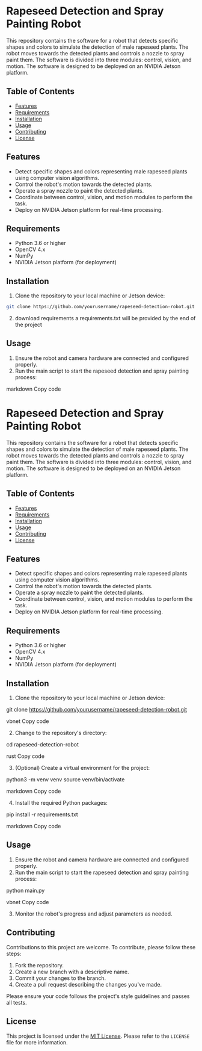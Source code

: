 # Rapeseed Detection and Spray Painting Robot

This repository contains the software for a robot that detects specific shapes and colors to simulate the detection of male rapeseed plants. The robot moves towards the detected plants and controls a nozzle to spray paint them. The software is divided into three modules: control, vision, and motion. The software is designed to be deployed on an NVIDIA Jetson platform.

## Table of Contents

- [Features](#features)
- [Requirements](#requirements)
- [Installation](#installation)
- [Usage](#usage)
- [Contributing](#contributing)
- [License](#license)

## Features

- Detect specific shapes and colors representing male rapeseed plants using computer vision algorithms.
- Control the robot's motion towards the detected plants.
- Operate a spray nozzle to paint the detected plants.
- Coordinate between control, vision, and motion modules to perform the task.
- Deploy on NVIDIA Jetson platform for real-time processing.

## Requirements

- Python 3.6 or higher
- OpenCV 4.x
- NumPy
- NVIDIA Jetson platform (for deployment)

## Installation

1. Clone the repository to your local machine or Jetson device:

```bash
git clone https://github.com/yourusername/rapeseed-detection-robot.git
```

2. download requirements a requirements.txt will be provided by the end of the project

## Usage

1. Ensure the robot and camera hardware are connected and configured properly.
2. Run the main script to start the rapeseed detection and spray painting process:

markdown
Copy code
# Rapeseed Detection and Spray Painting Robot

This repository contains the software for a robot that detects specific shapes and colors to simulate the detection of male rapeseed plants. The robot moves towards the detected plants and controls a nozzle to spray paint them. The software is divided into three modules: control, vision, and motion. The software is designed to be deployed on an NVIDIA Jetson platform.

## Table of Contents

- [Features](#features)
- [Requirements](#requirements)
- [Installation](#installation)
- [Usage](#usage)
- [Contributing](#contributing)
- [License](#license)

## Features

- Detect specific shapes and colors representing male rapeseed plants using computer vision algorithms.
- Control the robot's motion towards the detected plants.
- Operate a spray nozzle to paint the detected plants.
- Coordinate between control, vision, and motion modules to perform the task.
- Deploy on NVIDIA Jetson platform for real-time processing.

## Requirements

- Python 3.6 or higher
- OpenCV 4.x
- NumPy
- NVIDIA Jetson platform (for deployment)

## Installation

1. Clone the repository to your local machine or Jetson device:

git clone https://github.com/yourusername/rapeseed-detection-robot.git

vbnet
Copy code

2. Change to the repository's directory:

cd rapeseed-detection-robot

rust
Copy code

3. (Optional) Create a virtual environment for the project:

python3 -m venv venv
source venv/bin/activate

markdown
Copy code

4. Install the required Python packages:

pip install -r requirements.txt

markdown
Copy code

## Usage

1. Ensure the robot and camera hardware are connected and configured properly.
2. Run the main script to start the rapeseed detection and spray painting process:

python main.py

vbnet
Copy code

3. Monitor the robot's progress and adjust parameters as needed.

## Contributing

Contributions to this project are welcome. To contribute, please follow these steps:

1. Fork the repository.
2. Create a new branch with a descriptive name.
3. Commit your changes to the branch.
4. Create a pull request describing the changes you've made.

Please ensure your code follows the project's style guidelines and passes all tests.


## License

This project is licensed under the [MIT License](LICENSE). Please refer to the `LICENSE` file for more information.